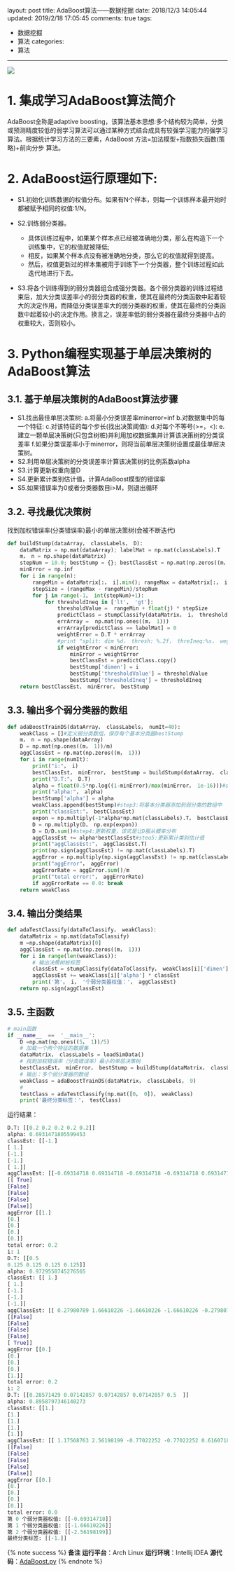 layout: post
title: AdaBoost算法——数据挖掘
date: 2018/12/3 14:05:44
updated: 2019/2/18 17:05:45
comments: true
tags:
- 数据挖掘
- 算法
categories:
- 算法

---
<img src="https://eisenhao.coding.net/p/eisenhao/d/eisenhao/git/raw/master/uploads/DataMining_AdaBoost.png" class="full-image" />

# 1. 集成学习AdaBoost算法简介
AdaBoost全称是adaptive boosting，该算法基本思想:多个结构较为简单，分类或预测精度较低的弱学习算法可以通过某种方式结合成具有较强学习能力的强学习算法。根据统计学习方法的三要素，AdaBoost 方法=加法模型+指数损失函数(策略)+前向分步 算法。

<!-- more -->
# 2. AdaBoost运行原理如下:

- S1.初始化训练数据的权值分布。如果有N个样本，则每一个训练样本最开始时都被赋予相同的权值:1/N。

- S2.训练弱分类器。
  - 具体训练过程中，如果某个样本点已经被准确地分类，那么在构造下一个训练集中，它的权值就被降低;
  - 相反，如果某个样本点没有被准确地分类，那么它的权值就得到提高。
  - 然后，权值更新过的样本集被用于训练下一个分类器，整个训练过程如此迭代地进行下去。

- S3.将各个训练得到的弱分类器组合成强分类器。各个弱分类器的训练过程结束后，加大分类误差率小的弱分类器的权重，使其在最终的分类函数中起着较大的决定作用，而降低分类误差率大的弱分类器的权重，使其在最终的分类函数中起着较小的决定作用。换言之，误差率低的弱分类器在最终分类器中占的权重较大，否则较小。

# 3. Python编程实现基于单层决策树的AdaBoost算法
## 3.1. 基于单层决策树的AdaBoost算法步骤
- S1.找出最佳单层决策树: a.将最小分类误差率minerror=inf b.对数据集中的每一个特征: c.对该特征的每个步长(找出决策阈值): d.对每个不等号(>=，<): e.建立一颗单层决策树(只包含树桩)并利用加权数据集并计算该决策树的分类误差率 f.如果分类误差率小于minerror，则将当前单层决策树设置成最佳单层决策树。
- S2.利用单层决策树的分类误差率计算该决策树的比例系数alpha
- S3.计算更新权重向量D
- S4.更新累计类别估计值，计算AdaBoost模型的错误率
- S5.如果错误率为0或者分类器数目i>M，则退出循环

## 3.2. 寻找最优决策树
找到加权错误率(分类错误率)最小的单层决策树(会被不断迭代)
```python
def buildStump(dataArray， classLabels， D):
    dataMatrix = np.mat(dataArray); labelMat = np.mat(classLabels).T
    m， n = np.shape(dataMatrix)
    stepNum = 10.0; bestStump = {}; bestClassEst = np.mat(np.zeros((m， 1)))
    minError = np.inf
    for i in range(n):
        rangeMin = dataMatrix[:， i].min(); rangeMax = dataMatrix[:， i].max()
        stepSize = (rangeMax - rangeMin)/stepNum
        for j in range(-1， int(stepNum)+1):
            for thresholdIneq in ['lt'， 'gt']:
                thresholdValue =  rangeMin + float(j) * stepSize
                predictClass = stumpClassify(dataMatrix， i， thresholdValue， thresholdIneq)
                errArray =  np.mat(np.ones((m， 1)))
                errArray[predictClass == labelMat] = 0
                weightError = D.T * errArray
                #print "split: dim %d， thresh: %.2f， threIneq:%s， weghtError %.3F" %(i， thresholdValue， thresholdIneq， weightError)
                if weightError < minError:
                    minError = weightError
                    bestClassEst = predictClass.copy()
                    bestStump['dimen'] = i
                    bestStump['thresholdValue'] = thresholdValue
                    bestStump['thresholdIneq'] = thresholdIneq
    return bestClassEst， minError， bestStump
```

## 3.3. 输出多个弱分类器的数组
```python
def adaBoostTrainDS(dataArray， classLabels， numIt=40):
    weakClass = []#定义弱分类数组，保存每个基本分类器bestStump
    m， n = np.shape(dataArray)
    D = np.mat(np.ones((m， 1))/m)
    aggClassEst = np.mat(np.zeros((m， 1)))
    for i in range(numIt):
        print("i:"， i)
        bestClassEst， minError， bestStump = buildStump(dataArray， classLabels， D)#step1:找到最佳的单层决策树
        print("D.T:"， D.T)
        alpha = float(0.5*np.log((1-minError)/max(minError， 1e-16)))#step2: 更新alpha
        print("alpha:"， alpha)
        bestStump['alpha'] = alpha
        weakClass.append(bestStump)#step3:将基本分类器添加到弱分类的数组中
        print("classEst:"， bestClassEst)
        expon = np.multiply(-1*alpha*np.mat(classLabels).T， bestClassEst)
        D = np.multiply(D， np.exp(expon))
        D = D/D.sum()#step4:更新权重，该式是让D服从概率分布
        aggClassEst += alpha*bestClassEst#steo5:更新累计类别估计值
        print("aggClassEst:"， aggClassEst.T)
        print(np.sign(aggClassEst) != np.mat(classLabels).T)
        aggError = np.multiply(np.sign(aggClassEst) != np.mat(classLabels).T， np.ones((m， 1)))
        print("aggError"， aggError)
        aggErrorRate = aggError.sum()/m
        print("total error:"， aggErrorRate)
        if aggErrorRate == 0.0: break
    return weakClass
```

## 3.4. 输出分类结果
```python
def adaTestClassify(dataToClassify， weakClass):
    dataMatrix = np.mat(dataToClassify)        
    m =np.shape(dataMatrix)[0]
    aggClassEst = np.mat(np.zeros((m， 1)))
    for i in range(len(weakClass)):
        # 输出决策树桩标签
        classEst = stumpClassify(dataToClassify， weakClass[i]['dimen']， weakClass[i]['thresholdValue']， weakClass[i]['thresholdIneq'])
        aggClassEst += weakClass[i]['alpha'] * classEst
        print('第'， i， '个弱分类器权值：'， aggClassEst)
    return np.sign(aggClassEst)
```

## 3.5. 主函数
```python
# main函数
if __name__  ==  '__main__':
    D =np.mat(np.ones((5， 1))/5)
    # 加载一个两个特征的数据集
    dataMatrix， classLabels = loadSimData()
    # 找到加权错误率（分类错误率）最小的单层决策树
    bestClassEst， minError， bestStump = buildStump(dataMatrix， classLabels， D)
    # 输出：多个弱分类器的数组
    weakClass = adaBoostTrainDS(dataMatrix， classLabels， 9)
    #
    testClass = adaTestClassify(np.mat([0， 0])， weakClass)
    print('最终分类标签：'， testClass)
```

运行结果：
```python
D.T: [[0.2 0.2 0.2 0.2 0.2]]
alpha: 0.6931471805599453
classEst: [[-1.]
[ 1.]
[-1.]
[-1.]
[ 1.]]
aggClassEst: [[-0.69314718 0.69314718 -0.69314718 -0.69314718 0.69314718]]
[[ True]
[False]
[False]
[False]
[False]]
aggError [[1.]
[0.]
[0.]
[0.]
[0.]]
total error: 0.2
i: 1
D.T: [[0.5
0.125 0.125 0.125 0.125]]
alpha: 0.9729550745276565
classEst: [[ 1.]
[ 1.]
[-1.]
[-1.]
[-1.]]
aggClassEst: [[ 0.27980789 1.66610226 -1.66610226 -1.66610226 -0.27980789]]
[[False]
[False]
[False]
[False]
[ True]]
aggError [[0.]
[0.]
[0.]
[0.]
[1.]]
total error: 0.2
i: 2
D.T: [[0.28571429 0.07142857 0.07142857 0.07142857 0.5  ]]
alpha: 0.8958797346140273
classEst: [[1.]
[1.]
[1.]
[1.]
[1.]]
aggClassEst: [[ 1.17568763 2.56198199 -0.77022252 -0.77022252 0.61607184]]
[[False]
[False]
[False]
[False]
[False]]
aggError [[0.]
[0.]
[0.]
[0.]
[0.]]
total error: 0.0
第 0 个弱分类器权值: [[-0.69314718]]
第 1 个弱分类器权值: [[-1.66610226]]
第 2 个弱分类器权值: [[-2.56198199]]
最终分类标签: [[-1.]]
```


{% note success %}
**备注**
**运行平台**：Arch Linux
**运行环境**：Intellij IDEA
**源代码**：[AdaBoost.py](https://eisenhao.coding.net/p/eisenhao/d/eisenhao/git/raw/master/uploads/AdaBoost.py)
{% endnote %}

